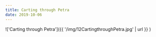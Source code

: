 ```yaml
---
title: Carting through Petra
date: 2019-10-06
---
```


!['Carting through Petra']({{ '/img/12CartingthroughPetra.jpg' | url }} )
<br>
